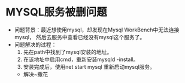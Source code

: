 # MYSQL服务被删问题
- 问题背景：最近想使用mysql，却发现在Mysql WorkBench中无法连接mysql， 然后去服务中查看已经没有mysql这个服务了。
- 问题解决的过程：
   1. 先在path中找到了mysql安装的地址。
   2. 在该地址中启用cmd，重新安装mysqld -install。
   3. 安装完成后，使用net start mysql 重新启动mysql服务。
   - 解决~撒花

